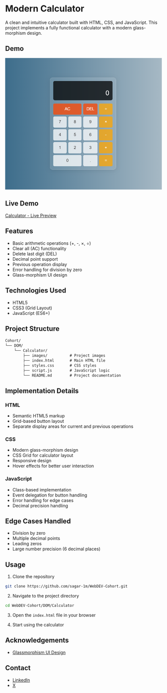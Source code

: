 # Modern Calculator

A clean and intuitive calculator built with HTML, CSS, and JavaScript. This project implements a fully functional calculator with a modern glass-morphism design.

## Demo

![Calculator Demo](images/Calculator%20-%20JS%20DOM%20project.png)

## Live Demo

[Calculator - Live Preview](https://web-dev-cohort-eight.vercel.app/)

## Features

- Basic arithmetic operations (+, -, ×, ÷)
- Clear all (AC) functionality
- Delete last digit (DEL)
- Decimal point support
- Previous operation display
- Error handling for division by zero
- Glass-morphism UI design

## Technologies Used

- HTML5
- CSS3 (Grid Layout)
- JavaScript (ES6+)

## Project Structure

```
Cohort/
└── DOM/
    └── Calculator/
        ├── images/          # Project images
        ├── index.html       # Main HTML file
        ├── styles.css       # CSS styles
        ├── script.js        # JavaScript logic
        └── README.md        # Project documentation
```

## Implementation Details

### HTML

- Semantic HTML5 markup
- Grid-based button layout
- Separate display areas for current and previous operations

### CSS

- Modern glass-morphism design
- CSS Grid for calculator layout
- Responsive design
- Hover effects for better user interaction

### JavaScript

- Class-based implementation
- Event delegation for button handling
- Error handling for edge cases
- Decimal precision handling

## Edge Cases Handled

- Division by zero
- Multiple decimal points
- Leading zeros
- Large number precision (6 decimal places)

## Usage

1. Clone the repository

```bash
git clone https://github.com/sagar-1m/WebDEV-Cohort.git
```

2. Navigate to the project directory

```bash
cd WebDEV-Cohort/DOM/Calculator
```

3. Open the `index.html` file in your browser

4. Start using the calculator

## Acknowledgements

- [Glassmorphism UI Design](https://glassmorphism.com/)

## Contact

- [LinkedIn](https://www.linkedin.com/in/sagar-maheshwari-4ab2ba286/)
- [X](https://x.com/maheshwarisaga4)
